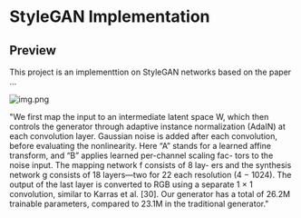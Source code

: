# StyleGAN Implementation

## Preview
This project is an implementtion on StyleGAN networks based on
the paper ...

![img.png](img.png)

"We first map the input to an intermediate latent space W,
which then controls the generator through adaptive
instance normalization (AdaIN) at each convolution layer.
Gaussian noise is added after each convolution, before
evaluating the nonlinearity. Here “A” stands for a learned
affine transform, and “B” applies learned per-channel scaling fac-
tors to the noise input. The mapping network f consists of 8 lay-
ers and the synthesis network g consists of 18 layers—two for 22
each resolution (4 − 1024). The output of the last layer is
converted to RGB using a separate 1 × 1 convolution, similar to
Karras et al. [30]. Our generator has a total of 26.2M trainable
parameters, compared to 23.1M in the traditional generator."
